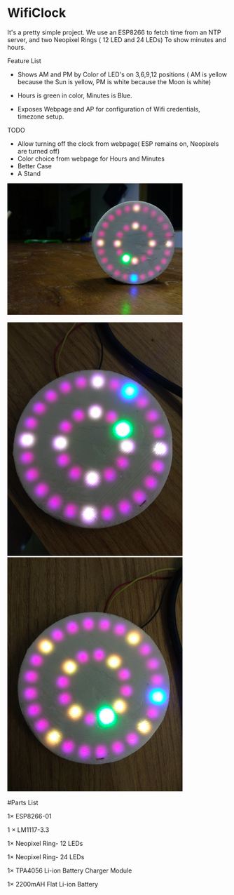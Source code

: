 # WifiClock
It's a pretty simple project. We use an ESP8266 to fetch time from an NTP server, and two Neopixel Rings ( 12 LED and 24 LEDs) To show minutes and hours. 

Feature List 
- Shows AM and PM by Color of LED's on 3,6,9,12 positions ( AM is yellow because the Sun is yellow, PM is white because the Moon is white) 

-  Hours is green in color, Minutes is Blue.

- Exposes Webpage and AP for configuration of Wifi credentials, timezone setup. 

TODO 
- Allow turning off the clock from webpage( ESP remains on, Neopixels are turned off) 
- Color choice from webpage for Hours and Minutes 
- Better Case 
- A Stand 


<img src="https://github.com/CuriosityGym/WifiClock/blob/master/images/IMG-20160812-WA0006.jpg" width="400">

<img src="https://github.com/CuriosityGym/WifiClock/blob/master/images/IMG_20160518_140716618.jpg" width="400">&nbsp;<img src="https://github.com/CuriosityGym/WifiClock/blob/master/images/IMG_20160518_141220412.jpg" width="400">



#Parts List

1× ESP8266-01

1 × LM1117-3.3

1× Neopixel Ring- 12 LEDs

1× Neopixel Ring- 24 LEDs

1× TPA4056 Li-ion Battery Charger Module

1× 2200mAH Flat Li-ion Battery
